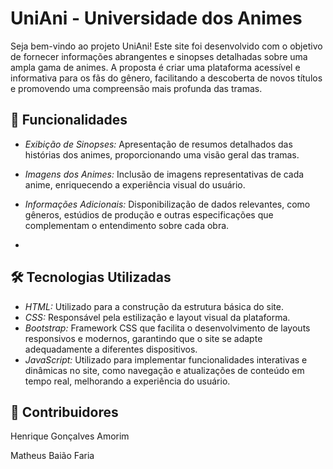 # UniAni - Universidade dos Animes

Seja bem-vindo ao projeto UniAni! Este site foi desenvolvido com o objetivo de fornecer informações abrangentes e sinopses detalhadas sobre uma ampla gama de animes. 
A proposta é criar uma plataforma acessível e informativa para os fãs do gênero, facilitando a descoberta de novos títulos e promovendo uma compreensão mais profunda das tramas.

## 🚀 Funcionalidades

- *Exibição de Sinopses:* Apresentação de resumos detalhados das histórias dos animes, proporcionando uma visão geral das tramas.
- *Imagens dos Animes:* Inclusão de imagens representativas de cada anime, enriquecendo a experiência visual do usuário.
- *Informações Adicionais:* Disponibilização de dados relevantes, como gêneros, estúdios de produção e outras especificações que complementam o entendimento sobre cada obra.

- 
## 🛠 Tecnologias Utilizadas

- *HTML:* Utilizado para a construção da estrutura básica do site.
- *CSS:* Responsável pela estilização e layout visual da plataforma.
- *Bootstrap:* Framework CSS que facilita o desenvolvimento de layouts responsivos e modernos, garantindo que o site se adapte adequadamente a diferentes dispositivos.
- *JavaScript:* Utilizado para implementar funcionalidades interativas e dinâmicas no site, como navegação e atualizações de conteúdo em tempo real, melhorando a experiência do usuário.

## 🤝 Contribuidores

Henrique Gonçalves Amorim 

Matheus Baião Faria
